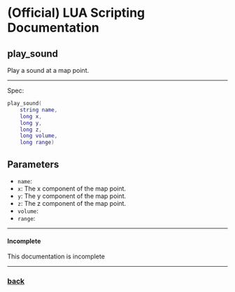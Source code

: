 
# (Official) LUA Scripting Documentation

## play_sound

Play a sound at a map point.

___

Spec:

```lua
play_sound(
	string name,
	long x,
	long y,
	long z,
	long volume,
	long range)
```

## Parameters

- `name`: 
- `x`: The x component of the map point.
- `y`: The y component of the map point.
- `z`: The z component of the map point.
- `volume`: 
- `range`: 

___

#### Incomplete

This documentation is incomplete

___

### [back](../sound)
